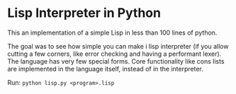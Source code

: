 # Lisp Interpreter in Python

This an implementation of a simple Lisp in less than 100 lines of python.

The goal was to see how simple you can make i lisp interpreter (if you allow cutting a few corners, like error checking and having a performant lexer). The language has very few special forms. Core functionality like cons lists are implemented in the language itself, instead of in the interpreter.

Run: `python lisp.py <program>.lisp`
